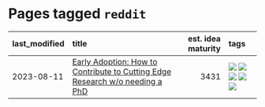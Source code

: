 # Pages tagged `reddit`

|last_modified|title|est. idea maturity|tags
|:---|:---|---:|:---|
|2023-08-11|[Early Adoption: How to Contribute to Cutting Edge Research w/o needing a PhD](../early_adoption_and_fomo.md)|3431|[![](https://img.shields.io/badge/tag-autobiographical-82f36e)](../tags/autobiographical.md) [![](https://img.shields.io/badge/tag-career_advice-b1fd1a)](../tags/career_advice.md) [![](https://img.shields.io/badge/tag-early_adoption-a8b11)](../tags/early_adoption.md) [![](https://img.shields.io/badge/tag-mentoring-82946a)](../tags/mentoring.md) [![](https://img.shields.io/badge/tag-reddit-aec580)](../tags/reddit.md)|
